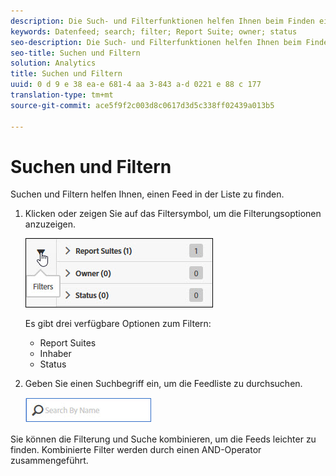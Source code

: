 ```yaml
---
description: Die Such- und Filterfunktionen helfen Ihnen beim Finden eines Feeds in der Liste.
keywords: Datenfeed; search; filter; Report Suite; owner; status
seo-description: Die Such- und Filterfunktionen helfen Ihnen beim Finden eines Feeds in der Liste.
seo-title: Suchen und Filtern
solution: Analytics
title: Suchen und Filtern
uuid: 0 d 9 e 38 ea-e 681-4 aa 3-843 a-d 0221 e 88 c 177
translation-type: tm+mt
source-git-commit: ace5f9f2c003d8c0617d3d5c338ff02439a013b5

---
```



# Suchen und Filtern

Suchen und Filtern helfen Ihnen, einen Feed in der Liste zu finden.

1. Klicken oder zeigen Sie auf das Filtersymbol, um die Filterungsoptionen anzuzeigen.

   ![Filter](assets/filters.jpg)

   Es gibt drei verfügbare Optionen zum Filtern:

   * Report Suites
   * Inhaber
   * Status

1. Geben Sie einen Suchbegriff ein, um die Feedliste zu durchsuchen.

   ![Durchsuchen](assets/search.jpg)

Sie können die Filterung und Suche kombinieren, um die Feeds leichter zu finden. Kombinierte Filter werden durch einen AND-Operator zusammengeführt.
